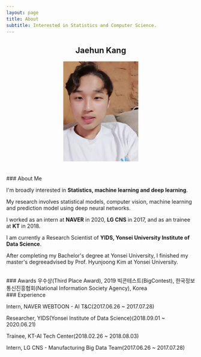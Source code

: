 ```yaml
---
layout: page
title: About
subtitle: Interested in Statistics and Computer Science.
---
```


## <center>Jaehun Kang</center>

<center><img src = '/img/about.jpg' width="200"/></center>    

<br>
<br>
### About Me

I'm broadly interested in __Statistics, machine learning and deep learning__.

My research involves statistical models, computer vision, machine learning and prediction model using deep neural networks.

I worked as an intern at __NAVER__ in 2020, __LG CNS__ in 2017, and as an trainee at __KT__ in 2018.

I am currently a Research Scientist of __YIDS, Yonsei University Institute of Data Science__.

After completing my Bachelor's degree at Yonsei University, I finished my master's degreeadvised by Prof. Hyunjoong Kim at Yonsei University.


<br>
### Awards
우수상(Third Place Award), 2019 빅콘테스트(BigContest), 한국정보통신진흥협회(National Information Society Agency), Korea

<br>
### Experience

Intern, NAVER WEBTOON - AI T&C(2017.06.26 ~ 2017.07.28)

Researcher, YIDS(Yonsei Institute of Data Science)(2018.09.01 ~ 2020.06.21)

Trainee, KT-AI Tech Center(2018.02.26 ~ 2018.08.03)

Intern, LG CNS - Manufacturing Big Data Team(2017.06.26 ~ 2017.07.28)



